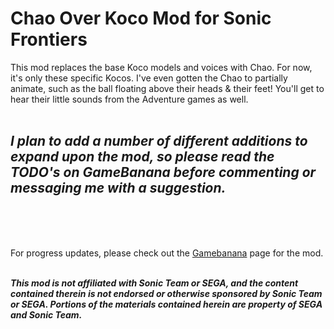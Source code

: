 # Chao Over Koco Mod for Sonic Frontiers
This mod replaces the base Koco models and voices with Chao. For now, it's only these specific Kocos. I've even gotten the Chao to partially animate, such as the ball floating above their heads &amp; their feet! You'll get to hear their little sounds from the Adventure games as well.<br><br><h2 class="SelectedElement"><i>I plan to add a number of different additions to expand upon the mod, so please read the TODO's on GameBanana before commenting or messaging me with a suggestion.</i></h2><br><br><br>

For progress updates, please check out the <a href="https://gamebanana.com/mods/411969" target="_blank">Gamebanana</a> page for the mod.

<i><span class="RedColor"><br><b>This mod is not affiliated with Sonic Team or SEGA, and the content contained therein is not endorsed or otherwise sponsored by Sonic Team or SEGA. Portions of the materials contained herein are property of SEGA and Sonic Team.</b></span></i>
